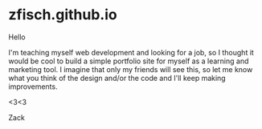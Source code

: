 zfisch.github.io
================

Hello

I'm teaching myself web development and looking for a job, so I thought it would be cool to build a simple portfolio site for myself as a learning and marketing tool. I imagine that only my friends will see this, so let me know what you think of the design and/or the code and I'll keep making improvements.

<3<3

Zack
